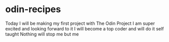 # odin-recipes

Today I will be making my first project with The Odin Project
I am super excited and looking forward to it
I will become a top coder and will do it self taught
Nothing will stop me but me